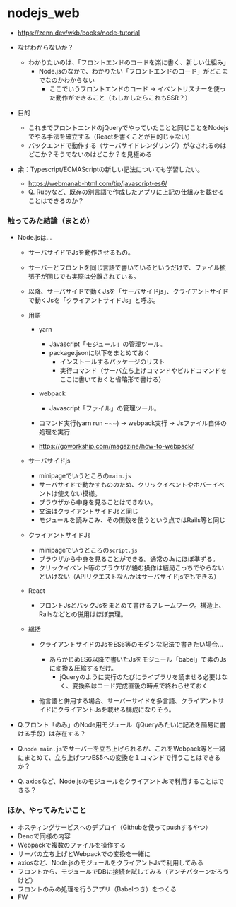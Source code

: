 # nodejs_web

- https://zenn.dev/wkb/books/node-tutorial


- なぜわからないか？
  - わかりたいのは、「フロントエンドのコードを楽に書く、新しい仕組み」
    - Node.jsのなかで、わかりたい「フロントエンドのコード」がどこまでなのかわからない
      - ここでいうフロントエンドのコード -> イベントリスナーを使った動作ができること（もしかしたらこれもSSR？）
    
- 目的
  - これまでフロントエンドのjQueryでやっていたことと同じことをNodejsでやる手法を確立する（Reactを書くことが目的じゃない）
  - バックエンドで動作する（サーバサイドレンダリング）がなされるのはどこか？そうでないのはどこか？を見極める

- 余：Typescript/ECMAScriptの新しい記法についても学習したい。
   - https://webmanab-html.com/tip/javascript-es6/
   - Q. Rubyなど、既存の別言語で作成したアプリに上記の仕組みを載せることはできるのか？
   

   
### 触ってみた結論（まとめ）

- Node.jsは…
  - サーバサイドでJsを動作させるもの。
  - サーバーとフロントを同じ言語で書いているというだけで、ファイル拡張子が同じでも実際は分離されている。
  - 以降、サーバサイドで動くJsを「サーバサイドjs」、クライアントサイドで動くJsを「クライアントサイドJs」と呼ぶ。
  
  - 用語
    - yarn
      - Javascript「モジュール」の管理ツール。
      - package.jsonに以下をまとめておく
        - インストールするパッケージのリスト
        - 実行コマンド（サーバ立ち上げコマンドやビルドコマンドをここに書いておくと省略形で書ける）
    - webpack
      - Javascript「ファイル」の管理ツール。
      
    - コマンド実行(yarn run ~~~) -> webpack実行 -> Jsファイル自体の処理を実行
    
    - https://goworkship.com/magazine/how-to-webpack/


  - サーバサイドjs
    - minipageでいうところの`main.js`
    - サーバサイドで動かすもののため、クリックイベントやホバーイベントは使えない模様。
    - ブラウザから中身を見ることはできない。
    - 文法はクライアントサイドJsと同じ
    - モジュールを読みこみ、その関数を使うという点ではRails等と同じ

  - クライアントサイドJs
    - minipageでいうところの`script.js`
    - ブラウザから中身を見ることができる。通常のJsにほぼ準ずる。
    - クリックイベント等のブラウザが絡む操作は結局こっちでやらないといけない（APIリクエストなんかはサーバサイドjsでもできる）

  - React
    - フロントJsとバックJsをまとめて書けるフレームワーク。構造上、Railsなどとの併用はほぼ無理。
    
  - 総括
    - クライアントサイドのJsをES6等のモダンな記法で書きたい場合...
      - あらかじめES6以降で書いたJsをモジュール「babel」で素のJsに変換＆圧縮するだけ。
        - jQueryのように実行のたびにライブラリを読ませる必要はなく、変換系はコード完成直後の時点で終わらせておく
        
    - 他言語と併用する場合、サーバーサイドを多言語、クライアントサイドにクライアントJsを載せる構成になりそう。


- Q.フロント「のみ」のNode用モジュール（jQueryみたいに記法を簡易に書ける手段）は存在する？  
- Q.`node main.js`でサーバーを立ち上げられるが、これをWebpack等と一緒にまとめて、立ち上げつつES5への変換を１コマンドで行うことはできるか？
- Q. axiosなど、Node.jsのモジュールをクライアントJsで利用することはできる？


### ほか、やってみたいこと

- ホスティングサービスへのデプロイ（Githubを使ってpushするやつ）
- Denoで同様の内容
- Webpackで複数のファイルを操作する
- サーバの立ち上げとWebpackでの変換を一緒に
- axiosなど、Node.jsのモジュールをクライアントJsで利用してみる
- フロントから、モジュールでDBに接続を試してみる（アンチパターンだろうけど）
- フロントのみの処理を行うアプリ（Babelつき）をつくる
- FW
